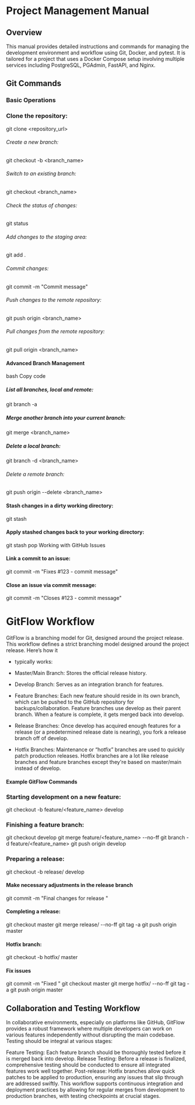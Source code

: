 # Project Management Manual

## Overview
This manual provides detailed instructions and commands for managing the development environment and workflow using Git, Docker, and pytest. It is tailored for a project that uses a Docker Compose setup involving multiple services including PostgreSQL, PGAdmin, FastAPI, and Nginx.

## Git Commands

### Basic Operations

### Clone the repository:
git clone <repository_url>

###### Create a new branch:
git checkout -b <branch_name>

###### Switch to an existing branch:
git checkout <branch_name>

###### Check the status of changes:
git status

###### Add changes to the staging area:
git add .

###### Commit changes:
git commit -m "Commit message"

###### Push changes to the remote repository:
git push origin <branch_name>

###### Pull changes from the remote repository:
git pull origin <branch_name>
#### Advanced Branch Management
bash
Copy code
##### List all branches, local and remote:
git branch -a

##### Merge another branch into your current branch:
git merge <branch_name>

##### Delete a local branch:
git branch -d <branch_name>

###### Delete a remote branch:
git push origin --delete <branch_name>

#### Stash changes in a dirty working directory:
git stash

#### Apply stashed changes back to your working directory:
git stash pop
Working with GitHub Issues

#### Link a commit to an issue:
git commit -m "Fixes #123 - commit message"

#### Close an issue via commit message:
git commit -m "Closes #123 - commit message"
# GitFlow Workflow

GitFlow is a branching model for Git, designed around the project release. This workflow defines a strict branching model designed around the project release. Here’s how it 

- typically works:

- Master/Main Branch: Stores the official release history.
- Develop Branch: Serves as an integration branch for features.
- Feature Branches: Each new feature should reside in its own branch, which can be pushed to the GitHub repository for backups/collaboration. Feature branches use develop as their parent branch. When a feature is complete, it gets merged back into develop.
- Release Branches: Once develop has acquired enough features for a release (or a predetermined release date is nearing), you fork a release branch off of develop.
- Hotfix Branches: Maintenance or “hotfix” branches are used to quickly patch production releases. Hotfix branches are a lot like release branches and feature branches except they're based on master/main instead of develop.
#### Example GitFlow Commands

### Starting development on a new feature:
git checkout -b feature/<feature_name> develop

### Finishing a feature branch:
git checkout develop
git merge feature/<feature_name> --no-ff
git branch -d feature/<feature_name>
git push origin develop

### Preparing a release:
git checkout -b release/<release> develop
#### Make necessary adjustments in the release branch
git commit -m "Final changes for release <release>"

#### Completing a release:
git checkout master
git merge release/<release> --no-ff
git tag -a <release>
git push origin master

#### Hotfix branch:
git checkout -b hotfix/<hotfix> master
#### Fix issues
git commit -m "Fixed <issue>"
git checkout master
git merge hotfix/<hotfix> --no-ff
git tag -a <hotfix>
git push origin master

## Collaboration and Testing Workflow
In collaborative environments, especially on platforms like GitHub, GitFlow provides a robust framework where multiple developers can work on various features independently without disrupting the main codebase. Testing should be integral at various stages:

Feature Testing: Each feature branch should be thoroughly tested before it is merged back into develop.
Release Testing: Before a release is finalized, comprehensive testing should be conducted to ensure all integrated features work well together.
Post-release: Hotfix branches allow quick patches to be applied to production, ensuring any issues that slip through are addressed swiftly.
This workflow supports continuous integration and deployment practices by allowing for regular merges from development to production branches, with testing checkpoints at crucial stages.


